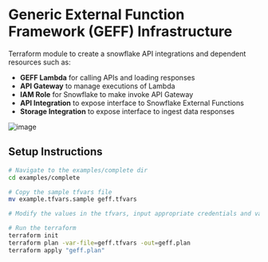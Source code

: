 # Generic External Function Framework (GEFF) Infrastructure

Terraform module to create a snowflake API integrations and dependent resources such as:

- **GEFF Lambda** for calling APIs and loading responses
- **API Gateway** to manage executions of Lambda
- **IAM Role** for Snowflake to make invoke API Gateway
- **API Integration** to expose interface to Snowflake External Functions
- **Storage Integration** to expose interface to ingest data responses

![image](https://user-images.githubusercontent.com/72515998/125895344-dfb554a3-d574-4b4c-a8bb-e89cc9a20e10.png)

## Setup Instructions

```bash
# Navigate to the examples/complete dir
cd examples/complete

# Copy the sample tfvars file
mv example.tfvars.sample geff.tfvars

# Modify the values in the tfvars, input appropriate credentials and values per your environment.

# Run the terraform
terraform init
terraform plan -var-file=geff.tfvars -out=geff.plan
terraform apply "geff.plan"
```
